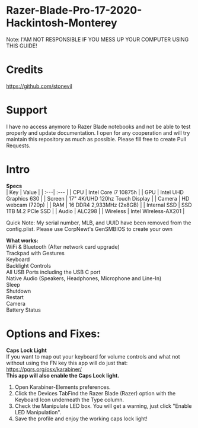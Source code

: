 # Razer-Blade-Pro-17-2020-Hackintosh-Monterey
Note: I'AM NOT RESPONSIBLE IF YOU MESS UP YOUR COMPUTER USING THIS GUIDE!

# Credits
https://github.com/stonevil

# Support
I have no access anymore to Razer Blade notebooks and not be able to test properly and update documentation. I open for any cooperation and will try maintain this repository as much as possible. Please fill free to create Pull Requests.

# Intro
**Specs**  
| Key | Value |
| :---|  :--- |
| CPU  | Intel Core i7 10875h  |
| GPU  | Intel UHD Graphics 630  |
| Screen | 17" 4K/UHD 120hz Touch Display |
| Camera | HD webcam (720p) |
| RAM | 16 DDR4 2,933MHz (2x8GB) |
| Internal SSD | SSD	1TB M.2 PCIe SSD |
| Audio | ALC298 |
| Wireless | Intel Wireless-AX201 |

Quick Note: My serial number, MLB, and UUID have been removed from the config.plist. Please use CorpNewt's GenSMBIOS to create your own

**What works:**  
WiFi & Bluetooth (After network card upgrade)  
Trackpad with Gestures  
Keyboard  
Backlight Controls  
All USB Ports including the USB C port  
Native Audio (Speakers, Headphones, Microphone and Line-In)  
Sleep  
Shutdown  
Restart  
Camera  
Battery Status  



# Options and Fixes:
**Caps Lock Light**  
If you want to map out your keyboard for volume controls and what not without using the FN key this app will do just that: https://pqrs.org/osx/karabiner/  
  **This app will also enable the Caps Lock light.**  
1. Open Karabiner-Elements preferences.
2. Click the Devices TabFind the Razer Blade (Razer) option with the Keyboard Icon underneath the Type column.
3. Check the Manipulate LED box. You will get a warning, just click "Enable LED Manipulation".
4. Save the profile and enjoy the working caps lock light!
